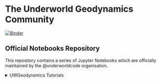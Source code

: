 # The Underworld Geodynamics Community

[![Binder](https://mybinder.org/badge_logo.svg)](https://mybinder.org/v2/gh/underworld-community/official/master)

## Official Notebooks Repository

This repository contains a series of Jupyter Notebooks which are officially maintained by the @underworldcode organisation.

<details>
<summary>UWGeodynamics Tutorials</summary>
<br>

[UWGeodynamics Tutorial 1](https://mybinder.org/v2/gh/underworld-community/official/master?filepath=UWGeodynamics_Tutorials/UWGeo_tutorial1_RiftExtension%2FTutorial_1_ThermoMechanical_Model.ipynb)
(Thermo-mechanical model with pressure and temperature dependent, non-linear viscous-plastic rheologies)

[UWGeodynamics Tutorial 2](https://mybinder.org/v2/gh/underworld-community/official/master?filepath=UWGeodynamics_Tutorials/UWGeo_tutorial2_RiftMelt%2FTutorial_2_Melt.ipynb)

[UWGeodynamics Tutorial 3](https://mybinder.org/v2/gh/underworld-community/official/master?filepath=UWGeodynamics_Tutorials/UWGeo_tutorial3_ExtensionStaticMesh%2FTutorial3_sandbox_extension_deform_mesh.ipynb)

[UWGeodynamics Tutorial 4](https://mybinder.org/v2/gh/underworld-community/official/master?filepath=UWGeodynamics_Tutorials/UWGeo_tutorial4_ExtensionDeformMesh%2FTutorial_4_SandboxExtensionDeformMesh.ipynb)

[UWGeodynamics Tutorial 5](https://mybinder.org/v2/gh/underworld-community/official/master?filepath=UWGeodynamics_Tutorials/UWGeo_tutorial5_Compressionh%2FTutorial_5_NumericalSandboxCompression.ipynb)

[UWGeodynamics Tutorial 6](https://mybinder.org/v2/gh/underworld-community/official/master?filepath=UWGeodynamics_Tutorials/UWGeo_tutorial6_Convergence%2FTutorial_6_Convergence_Model.ipynb)

[UWGeodynamics Tutorial 7](https://mybinder.org/v2/gh/underworld-community/official/master?filepath=UWGeodynamics_Tutorials/UWGeo_tutorial7_SimpleSurfaceProcesses%2FTutorial_7_Simple_Surface_Processes.ipynb)

[UWGeodynamics Tutorial 8](https://mybinder.org/v2/gh/underworld-community/official/master?filepath=UWGeodynamics_Tutorials/UWGeo_tutorial8_3D_LithosphericModel%2FTutorial_8_3D_Lithospheric_Model.ipynb)

[UWGeodynamics Tutorial 9](https://mybinder.org/v2/gh/underworld-community/official/master?filepath=UWGeodynamics_Tutorials/UWGeo_tutorial9_SubductionViscoElastic%2FTutorial_9_Subduction_ViscoElastic.ipynb)

[UWGeodynamics Tutorial 10](https://mybinder.org/v2/gh/underworld-community/official/master?filepath=UWGeodynamics_Tutorials/UWGeo_tutorial10_PassiveMargins%2FTutorial_10_passive_margins.ipynb)

[UWGeodynamics Tutorial 11](https://mybinder.org/v2/gh/underworld-community/official/master?filepath=UWGeodynamics_Tutorials/UWGeo_tutorial11_Thrust_Wedge%2FTutorial_11_ThrustWedges.ipynb)

[UWGeodynamics Tutorial 12](https://mybinder.org/v2/gh/underworld-community/official/master?filepath=UWGeodynamics_Tutorials/UWGeo_tutorial12_CouplingBadlands%2FTutorial_12_CouplingBadlands.ipynb)

</details>


